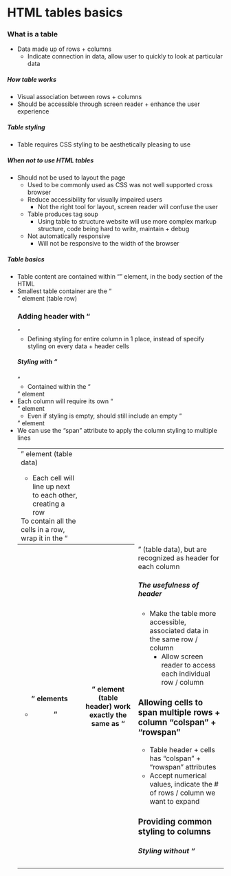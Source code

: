 # HTML tables basics

### What is a table

- Data made up of rows + columns
	- Indicate connection in data, allow user to quickly to look at particular data

##### How table works

- Visual association between rows + columns
- Should be accessible through screen reader + enhance the user experience

##### Table styling

- Table requires CSS styling to be aesthetically pleasing to use

##### When not to use HTML tables

- Should not be used to layout the page
	- Used to be commonly used as CSS was not well supported cross browser
	- Reduce accessibility for visually impaired users
		- Not the right tool for layout, screen reader will confuse the user
	- Table produces tag soup
		- Using table to structure website will use more complex markup structure, code being hard to write, maintain + debug
	- Not automatically responsive
		- Will not be responsive to the width of the browser
##### Table basics

- Table content are contained within “<table>” element, in the body section of the HTML
- Smallest table container are the “<td>” element (table data)
	- Each cell will line up next to each other, creating a row
- To contain all the cells in a row, wrap it in the “<tr>” element (table row)

### Adding header with “<th>” elements

- “<th>” element (table header) work exactly the same as “<td>” (table data), but are recognized as header for each column

##### The usefulness of header

- Make the table more accessible, associated data in the same row / column
	- Allow screen reader to access each individual row / column

### Allowing cells to span multiple rows + column “colspan” + “rowspan”

- Table header + cells has “colspan” + “rowspan” attributes
- Accept numerical values, indicate the # of rows / column we want to expand

### Providing common styling to columns

##### Styling without “<col>”

- Defining styling for entire column in 1 place, instead of specify styling on every data + header cells

##### Styling with “<col>”

- Contained within the “<colgroup>” element
- Each column will require its own “<col>” element
	- Even if styling is empty, should still include an empty “<col>” element
- We can use the “span” attribute to apply the column styling to multiple lines
